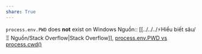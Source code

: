 ```yaml
---
share: True
---
```

`process.env.PWD` does **not** exist on Windows
Nguồn:: [[../../../⚡Hiểu biết sâu/Ξ Nguồn/Stack Overflow|Stack Overflow]], [process.env.PWD vs process.cwd()](https://stackoverflow.com/a/31436403/3416774)